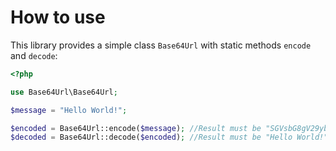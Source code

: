 How to use
==========

This library provides a simple class `Base64Url` with static methods `encode` and `decode`:

```php
<?php

use Base64Url\Base64Url;

$message = "Hello World!";

$encoded = Base64Url::encode($message); //Result must be "SGVsbG8gV29ybGQh"
$decoded = Base64Url::decode($encoded); //Result must be "Hello World!"
```
